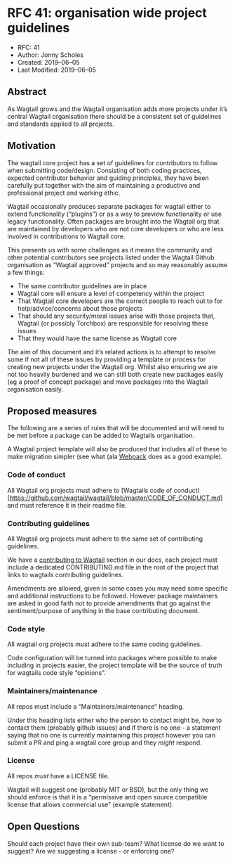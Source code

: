 # RFC 41: organisation wide project guidelines

- RFC: 41
- Author: Jonny Scholes
- Created: 2019–06–05
- Last Modified: 2019–06–05

## Abstract

As Wagtail grows and the Wagtail organisation adds more projects under it’s central
Wagtail organisation there should be a consistent set of guidelines and standards applied
to all projects.

## Motivation

The wagtail core project has a set of guidelines for contributors to follow when
submitting code/design.
Consisting of both coding practices, expected contributor behavior and guiding principles,
they have been carefully put together with the aim of maintaining a productive and
professional project and working ethic.

Wagtail occasionally produces separate packages for wagtail either to extend functionality
(“plugins”) or as a way to preview functionality or use legacy functionality.
Often packages are brought into the Wagtail org that are maintained by developers who are
not core developers or who are less involved in contributions to Wagtail core.

This presents us with some challenges as it means the community and other potential
contributors see projects listed under the Wagtail Github organisation as “Wagtail
approved” projects and so may reasonably assume a few things:

- The same contributor guidelines are in place
- Wagtail core will ensure a level of competency within the project
- That Wagtail core developers are the correct people to reach out to for
  help/advice/concerns about those projects
- That should any security/moral issues arise with those projects that, Wagtail (or possibly
  Torchbox) are responsible for resolving these issues
- That they would have the same license as Wagtail core

The aim of this document and it’s related actions is to attempt to resolve some if not all
of these issues by providing a template or process for creating new projects under the
Wagtail org. Whilst also ensuring we are not too heavily burdened and we can still both
create new packages easily (eg a proof of concept package) and move packages into the
Wagtail organisation easily.

## Proposed measures

The following are a series of rules that will be documented and will need to be met before
a package can be added to Wagtails organisation.

A Wagtail project template will also be produced that includes all of these to make
migration simpler (see what (ala
[Webpack](https://github.com/webpack-contrib/webpack-defaults) does as a good example).

### Code of conduct

All Wagtail org projects must adhere to \[Wagtails code of conduct)[https://github.com/wagtail/wagtail/blob/master/CODE_OF_CONDUCT.md]
and must reference it in their readme file.

### Contributing guidelines

All Wagtail org projects must adhere to the same set of contributing guidelines.

We have a [contributing to Wagtail](https://docs.wagtail.io/en/v2.5/contributing/) section in
our docs, each project must include a dedicated CONTRIBUTING.md file in the root of the
project that links to wagtails contributing guidelines.

Amendments are allowed, given in some cases you may need some specific and additional
instructions to be followed.
However package maintainers are asked in good faith not to provide amendments that go
against the sentiment/purpose of anything in the base contributing document.

### Code style

All wagtail org projects must adhere to the same coding guidelines.

Code configuration will be turned into packages where possible to make including in
projects easier, the project template will be the source of truth for wagtails code style
“opinions”.

### Maintainers/maintenance

All repos must include a “Maintainers/maintenance” heading.

Under this heading lists either who the person to contact might be, how to contact them
(probably github issues) and if there is no one - a statement saying that no one is
currently maintaining this project however you can submit a PR and ping a wagtail core
group and they _might_ respond.

### License

All repos _must_ have a LICENSE file.

Wagtail will suggest one (probably MIT or BSD), but the only thing we should enforce is
that it is a “permissive and open source compatible license that allows commercial use”
(example statement).

## Open Questions

Should each project have their own sub-team?
What license do we want to suggest?
Are we suggesting a license - or enforcing one?
